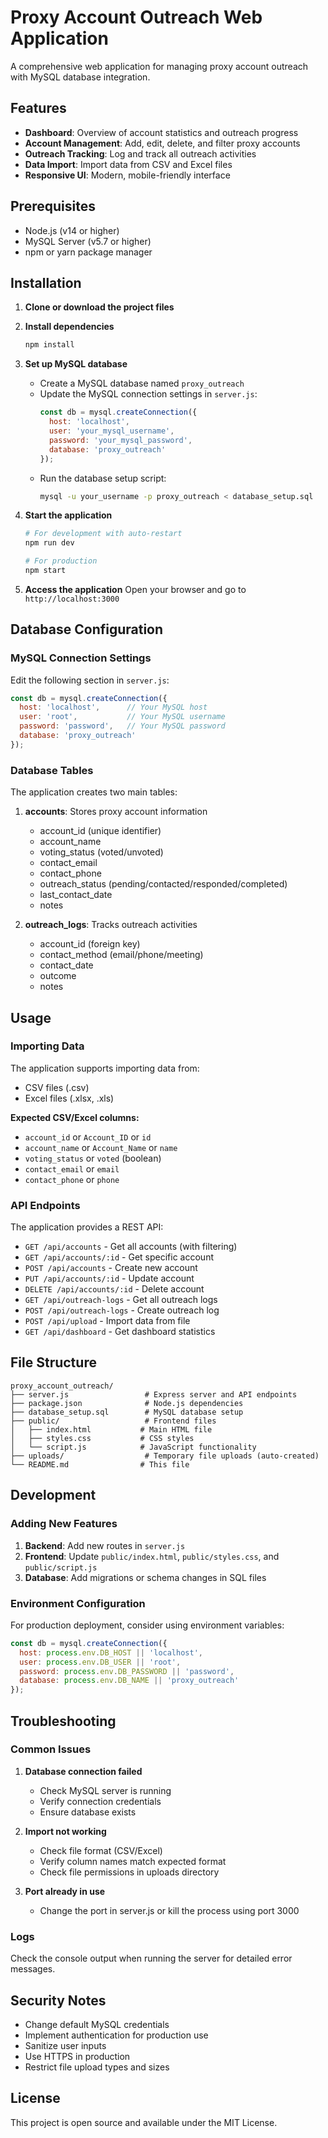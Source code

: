 # Proxy Account Outreach Web Application

A comprehensive web application for managing proxy account outreach with MySQL database integration.

## Features

- **Dashboard**: Overview of account statistics and outreach progress
- **Account Management**: Add, edit, delete, and filter proxy accounts
- **Outreach Tracking**: Log and track all outreach activities
- **Data Import**: Import data from CSV and Excel files
- **Responsive UI**: Modern, mobile-friendly interface

## Prerequisites

- Node.js (v14 or higher)
- MySQL Server (v5.7 or higher)
- npm or yarn package manager

## Installation

1. **Clone or download the project files**

2. **Install dependencies**
   ```bash
   npm install
   ```

3. **Set up MySQL database**
   - Create a MySQL database named `proxy_outreach`
   - Update the MySQL connection settings in `server.js`:
     ```javascript
     const db = mysql.createConnection({
       host: 'localhost',
       user: 'your_mysql_username',
       password: 'your_mysql_password',
       database: 'proxy_outreach'
     });
     ```
   - Run the database setup script:
     ```bash
     mysql -u your_username -p proxy_outreach < database_setup.sql
     ```

4. **Start the application**
   ```bash
   # For development with auto-restart
   npm run dev
   
   # For production
   npm start
   ```

5. **Access the application**
   Open your browser and go to `http://localhost:3000`

## Database Configuration

### MySQL Connection Settings

Edit the following section in `server.js`:

```javascript
const db = mysql.createConnection({
  host: 'localhost',      // Your MySQL host
  user: 'root',           // Your MySQL username
  password: 'password',   // Your MySQL password
  database: 'proxy_outreach'
});
```

### Database Tables

The application creates two main tables:

1. **accounts**: Stores proxy account information
   - account_id (unique identifier)
   - account_name
   - voting_status (voted/unvoted)
   - contact_email
   - contact_phone
   - outreach_status (pending/contacted/responded/completed)
   - last_contact_date
   - notes

2. **outreach_logs**: Tracks outreach activities
   - account_id (foreign key)
   - contact_method (email/phone/meeting)
   - contact_date
   - outcome
   - notes

## Usage

### Importing Data

The application supports importing data from:
- CSV files (.csv)
- Excel files (.xlsx, .xls)

**Expected CSV/Excel columns:**
- `account_id` or `Account_ID` or `id`
- `account_name` or `Account_Name` or `name`
- `voting_status` or `voted` (boolean)
- `contact_email` or `email`
- `contact_phone` or `phone`

### API Endpoints

The application provides a REST API:

- `GET /api/accounts` - Get all accounts (with filtering)
- `GET /api/accounts/:id` - Get specific account
- `POST /api/accounts` - Create new account
- `PUT /api/accounts/:id` - Update account
- `DELETE /api/accounts/:id` - Delete account
- `GET /api/outreach-logs` - Get all outreach logs
- `POST /api/outreach-logs` - Create outreach log
- `POST /api/upload` - Import data from file
- `GET /api/dashboard` - Get dashboard statistics

## File Structure

```
proxy_account_outreach/
├── server.js                 # Express server and API endpoints
├── package.json              # Node.js dependencies
├── database_setup.sql        # MySQL database setup
├── public/                   # Frontend files
│   ├── index.html           # Main HTML file
│   ├── styles.css           # CSS styles
│   └── script.js            # JavaScript functionality
├── uploads/                  # Temporary file uploads (auto-created)
└── README.md                # This file
```

## Development

### Adding New Features

1. **Backend**: Add new routes in `server.js`
2. **Frontend**: Update `public/index.html`, `public/styles.css`, and `public/script.js`
3. **Database**: Add migrations or schema changes in SQL files

### Environment Configuration

For production deployment, consider using environment variables:

```javascript
const db = mysql.createConnection({
  host: process.env.DB_HOST || 'localhost',
  user: process.env.DB_USER || 'root',
  password: process.env.DB_PASSWORD || 'password',
  database: process.env.DB_NAME || 'proxy_outreach'
});
```

## Troubleshooting

### Common Issues

1. **Database connection failed**
   - Check MySQL server is running
   - Verify connection credentials
   - Ensure database exists

2. **Import not working**
   - Check file format (CSV/Excel)
   - Verify column names match expected format
   - Check file permissions in uploads directory

3. **Port already in use**
   - Change the port in server.js or kill the process using port 3000

### Logs

Check the console output when running the server for detailed error messages.

## Security Notes

- Change default MySQL credentials
- Implement authentication for production use
- Sanitize user inputs
- Use HTTPS in production
- Restrict file upload types and sizes

## License

This project is open source and available under the MIT License.
